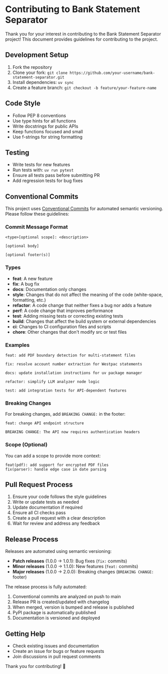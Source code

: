 # Contributing to Bank Statement Separator

Thank you for your interest in contributing to the Bank Statement Separator project! This document provides guidelines for contributing to the project.

## Development Setup

1. Fork the repository
2. Clone your fork: `git clone https://github.com/your-username/bank-statement-separator.git`
3. Install dependencies: `uv sync`
4. Create a feature branch: `git checkout -b feature/your-feature-name`

## Code Style

- Follow PEP 8 conventions
- Use type hints for all functions
- Write docstrings for public APIs
- Keep functions focused and small
- Use f-strings for string formatting

## Testing

- Write tests for new features
- Run tests with: `uv run pytest`
- Ensure all tests pass before submitting PR
- Add regression tests for bug fixes

## Conventional Commits

This project uses [Conventional Commits](https://conventionalcommits.org/) for automated semantic versioning. Please follow these guidelines:

### Commit Message Format

```
<type>[optional scope]: <description>

[optional body]

[optional footer(s)]
```

### Types

- **feat**: A new feature
- **fix**: A bug fix
- **docs**: Documentation only changes
- **style**: Changes that do not affect the meaning of the code (white-space, formatting, etc.)
- **refactor**: A code change that neither fixes a bug nor adds a feature
- **perf**: A code change that improves performance
- **test**: Adding missing tests or correcting existing tests
- **build**: Changes that affect the build system or external dependencies
- **ci**: Changes to CI configuration files and scripts
- **chore**: Other changes that don't modify src or test files

### Examples

```
feat: add PDF boundary detection for multi-statement files

fix: resolve account number extraction for Westpac statements

docs: update installation instructions for uv package manager

refactor: simplify LLM analyzer node logic

test: add integration tests for API-dependent features
```

### Breaking Changes

For breaking changes, add `BREAKING CHANGE:` in the footer:

```
feat: change API endpoint structure

BREAKING CHANGE: The API now requires authentication headers
```

### Scope (Optional)

You can add a scope to provide more context:

```
feat(pdf): add support for encrypted PDF files
fix(parser): handle edge case in date parsing
```

## Pull Request Process

1. Ensure your code follows the style guidelines
2. Write or update tests as needed
3. Update documentation if required
4. Ensure all CI checks pass
5. Create a pull request with a clear description
6. Wait for review and address any feedback

## Release Process

Releases are automated using semantic versioning:

- **Patch releases** (1.0.0 → 1.0.1): Bug fixes (`fix:` commits)
- **Minor releases** (1.0.0 → 1.1.0): New features (`feat:` commits)
- **Major releases** (1.0.0 → 2.0.0): Breaking changes (`BREAKING CHANGE:` footer)

The release process is fully automated:
1. Conventional commits are analyzed on push to main
2. Release PR is created/updated with changelog
3. When merged, version is bumped and release is published
4. PyPI package is automatically published
5. Documentation is versioned and deployed

## Getting Help

- Check existing issues and documentation
- Create an issue for bugs or feature requests
- Join discussions in pull request comments

Thank you for contributing! 🎉
